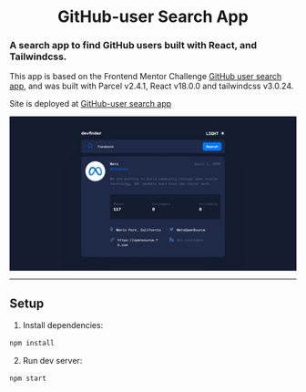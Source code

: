 <h1 align="center">
    GitHub-user Search App
</h1>
<h3>
    A search app to find GitHub users built with React, and Tailwindcss.
</h3>
<p>
    This app is based on the Frontend Mentor Challenge <a href="https://www.frontendmentor.io/challenges/github-user-search-app-Q09YOgaH6">GitHub user search app</a>, and was built with Parcel v2.4.1, React v18.0.0 and tailwindcss v3.0.24. 
</p>
<p>Site is deployed at <a href="https://ichiklaus-github-user-search.netlify.app/">GitHub-user search app</a> </p>

<img align="center" src="./src/assets/github-user-search-app_localhost.jpeg">

___
## Setup
 1. Install dependencies:
 ```sh
 npm install
 ```

 2. Run dev server:
 ```sh
 npm start
 ```

